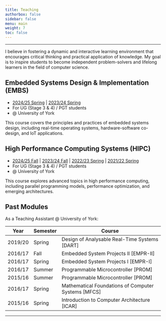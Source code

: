 ```yaml
---
title: Teaching
authorbox: false
sidebar: false
menu: main
weight: 7
toc: false
---
```


---

I believe in fostering a dynamic and interactive learning environment that encourages critical thinking and practical application of knowledge. My goal is to inspire students to become independent problem-solvers and lifelong learners in the field of computer science.


## Embedded Systems Design & Implementation (EMBS)
- [2024/25 Spring](https://www.york.ac.uk/students/studying/manage/programmes/module-catalogue/module/COM00003H/2024-25) | [2023/24 Spring](https://www.york.ac.uk/students/studying/manage/programmes/module-catalogue/module/COM00003H/2023-24)
- For UG (Stage 3 & 4) / PGT students
- @ University of York

This course covers the principles and practices of embedded systems design, including real-time operating systems, hardware-software co-design, and IoT applications.



## High Performance Computing Systems (HIPC)
- [2024/25 Fall](https://www.york.ac.uk/students/studying/manage/programmes/module-catalogue/module/COM00036H/2024-25) | [2023/24 Fall](https://www.york.ac.uk/students/studying/manage/programmes/module-catalogue/module/COM00036H/2023-24) | [2022/23 Spring](https://www.york.ac.uk/students/studying/manage/programmes/module-catalogue/module/COM00036H/2022-23) | [2021/22 Spring](https://www.york.ac.uk/students/studying/manage/programmes/module-catalogue/module/COM00036H/2021-22)
- For UG (Stage 3 & 4) / PGT students
- @ University of York

This course explores advanced topics in high performance computing, including parallel programming models, performance optimization, and emerging architectures.


## Past Modules
As a Teaching Assistant @ University of York:

| Year | Semester | Course |
|------|----------|--------|
| 2019/20 | Spring | Design of Analysable Real-Time Systems [DART] |
| 2016/17 | Fall | Embedded System Projects II [EMPR-II] | 
| 2016/17 | Spring | Embedded System Projects I [EMPR-I] |
| 2016/17 | Summer | Programmable Microcontroller [PROM] | 
| 2015/16 | Summer | Programmable Microcontroller [PROM] | 
| 2016/17 | Spring | Mathematical Foundations of Computer Systems [MFCS] | 
| 2015/16 | Spring | Introduction to Computer Architecture [ICAR] | 


---
